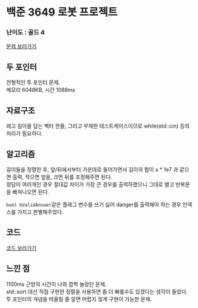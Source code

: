 # 백준 3649 로봇 프로젝트
 
### 난이도 : 골드 4
[문제 보러가기](https://www.acmicpc.net/problem/3649)
  
## 두 포인터
전형적인 투 포인터 문제.  
메모리 	6048KB, 시간 1088ms
  
## 자료구조
레고 길이를 담는 벡터 한줄, 그리고 무제한 테스트케이스이므로 while(std::cin) 등의 처리가 필요하다.

## 알고리즘
길이들을 정렬한 후, 앞/뒤에서부터 가운데로 들어가면서 길이의 합이 x * 1e7 과 같으면 출력, 작으면 앞을, 크면 뒤를 조정해주면 된다.  
정답이 여러개인 경우 절대값 차이가 가장 큰 경우를 출력하랬으니 그대로 뱉고 반복문을 빠져나오면 된다.  
  
```bool bValidAnswer```같은 플래그 변수를 쓰기 싫어 danger를 출력해야 하는 경우 인덱스를 가지고 판별해주었다.

## 코드
[코드 보러가기](./boj3649.cpp)


## 느낀 점
1100ms 근방의 시간이 나와 깜짝 놀랐던 문제.  
std::sort 대신 직접 구현한 정렬을 사용하면 좀 더 빠를수도 있겠다는 생각이 들었다.  
투 포인터의 개념을 떠올릴 줄 알면 어렵지 않게 구현이 가능한 문제.